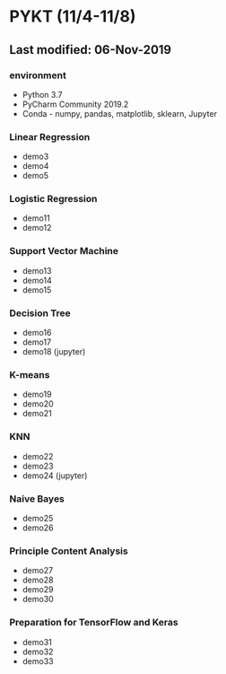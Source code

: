 # PYKT (11/4-11/8)
## Last modified: 06-Nov-2019

### environment
* Python 3.7
* PyCharm Community 2019.2
* Conda - numpy, pandas, matplotlib, sklearn, Jupyter

### Linear Regression
* demo3
* demo4
* demo5

### Logistic Regression
* demo11
* demo12

### Support Vector Machine
* demo13
* demo14
* demo15

### Decision Tree
* demo16
* demo17
* demo18 (jupyter)

### K-means
* demo19
* demo20
* demo21

### KNN
* demo22
* demo23
* demo24 (jupyter)

### Naive Bayes
* demo25
* demo26

### Principle Content Analysis
* demo27
* demo28
* demo29
* demo30

### Preparation for TensorFlow and Keras
* demo31
* demo32
* demo33